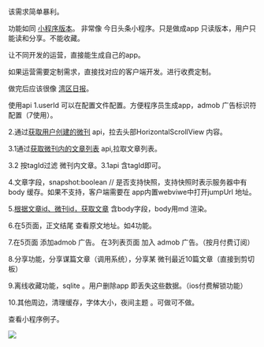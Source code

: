 该需求简单暴利。

功能如同 [小程序版本](https://github.com/zhangshanhai/collection-xcx)。
非常像 今日头条小程序。只是做成app 只读版本，用户只能读和分享。不能收藏。


让不同开发的运营，直接能生成自己的app。

如果运营需要定制需求，直接找对应的客户端开发。进行收费定制。

做完后应该很像 [湾区日报](https://wanqu.co/about/)。



使用api 
1.userId 可以在配置文件配置。方便程序员生成app，admob 广告标识符配置（7使用）。

2.通过[获取用户创建的微刊](https://github.com/zhangshanhai/readthis-api/blob/master/doc/users.md#%E8%8E%B7%E5%8F%96%E7%94%A8%E6%88%B7%E5%88%9B%E5%BB%BA%E7%9A%84%E5%BE%AE%E5%88%8A) api，拉去头部HorizontalScrollView 内容。

3.1通过[获取微刊内的文章列表](https://github.com/zhangshanhai/readthis-api/blob/master/doc/collections.md#%E8%8E%B7%E5%8F%96%E5%BE%AE%E5%88%8A%E5%86%85%E7%9A%84%E6%96%87%E7%AB%A0%E5%88%97%E8%A1%A8) api,拉取文章列表。

3.2 按tagId过滤 微刊内文章。3.1api 含tagId即可。

4.文章字段，snapshot:boolean // 是否支持快照，支持快照时表示服务器中有body 缓存。如果不支持，客户端需要在 app内置webviwe中打开jumpUrl 地址。

5.[根据文章id、微刊id，获取文章](https://github.com/zhangshanhai/readthis-api/blob/master/doc/collections.md#%E8%8E%B7%E5%8F%96%E5%BE%AE%E5%88%8A%E5%86%85%E7%9A%84%E6%96%87%E7%AB%A0) 含body字段，body用md 渲染。

6.在5页面，正文结尾 查看原文地址。如4功能。

7.在5页面 添加admob 广告。 在3列表页面 加入 admob 广告。（按月付费订阅）

8.分享功能，分享谋篇文章（调用系统），分享某 微刊最近10篇文章（直接到剪切板）

9.离线收藏功能，sqlite 。用户删除app 即丢失这些数据。（ios付费解锁功能）

10.其他周边，清理缓存，字体大小，夜间主题 。可做可不做。







查看小程序例子。

![](https://github.com/zhangshanhai/collection-xcx/raw/master/gh_7f4a7039e66b_344.jpg)
